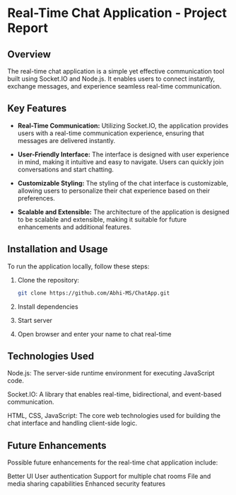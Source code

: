 
# Real-Time Chat Application - Project Report

## Overview

The real-time chat application is a simple yet effective communication tool built using Socket.IO and Node.js. It enables users to connect instantly, exchange messages, and experience seamless real-time communication.

## Key Features

- **Real-Time Communication:** Utilizing Socket.IO, the application provides users with a real-time communication experience, ensuring that messages are delivered instantly.

- **User-Friendly Interface:** The interface is designed with user experience in mind, making it intuitive and easy to navigate. Users can quickly join conversations and start chatting.

- **Customizable Styling:** The styling of the chat interface is customizable, allowing users to personalize their chat experience based on their preferences.

- **Scalable and Extensible:** The architecture of the application is designed to be scalable and extensible, making it suitable for future enhancements and additional features.

## Installation and Usage

To run the application locally, follow these steps:

1. Clone the repository:

   ```bash
   git clone https://github.com/Abhi-MS/ChatApp.git
2. Install dependencies
3. Start server
4. Open browser and enter your name to chat real-time

## Technologies Used
Node.js: The server-side runtime environment for executing JavaScript code.

Socket.IO: A library that enables real-time, bidirectional, and event-based communication.

HTML, CSS, JavaScript: The core web technologies used for building the chat interface and handling client-side logic.

## Future Enhancements

Possible future enhancements for the real-time chat application include:

Better UI
User authentication
Support for multiple chat rooms
File and media sharing capabilities
Enhanced security features


